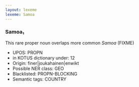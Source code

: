 ```yaml
---
layout: lexeme
lexeme: Samoa
---
```


###  Samoa₁

This rare proper noun overlaps more common *Samoa* (FIXME)
* UPOS:  PROPN
* in KOTUS dictionary under:  12
* Origin:  finer|joukahainen|enwikt
* Possible NER class:  GEO
* Blacklisted:  PROPN-BLOCKING
* Semantic tags:  COUNTRY


